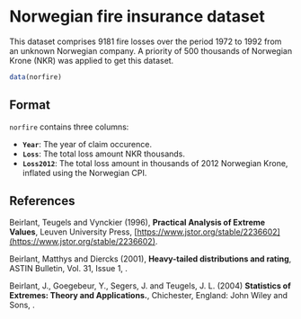 # Norwegian fire insurance dataset

This dataset comprises 9181 fire losses over the period 1972 to 1992 from an unknown Norwegian company. A priority of 500 thousands of Norwegian Krone (NKR) was applied to get this dataset.

```r
data(norfire)
```

## Format

`norfire` contains three columns:

- **`Year`**: The year of claim occurence.
- **`Loss`**: The total loss amount NKR thousands.
- **`Loss2012`**: The total loss amount in thousands of 2012 Norwegian Krone, inflated using the Norwegian CPI.

## References

Beirlant, Teugels and Vynckier (1996), **Practical Analysis of Extreme Values**, Leuven University Press, [https://www.jstor.org/stable/2236602](https://www.jstor.org/stable/2236602).

Beirlant, Matthys and Diercks (2001), **Heavy-tailed distributions and rating**, ASTIN Bulletin, Vol. 31, Issue 1, .

Beirlant, J., Goegebeur, Y., Segers, J. and Teugels, J. L. (2004) **Statistics of Extremes: Theory and Applications.**, Chichester, England: John Wiley and Sons, .
